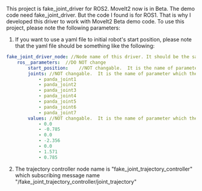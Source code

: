 This project is fake_joint_driver for ROS2. MoveIt2 now is in Beta. The demo code need fake_joint_driver. But the code I found is for ROS1. That is why I developed this driver to work with MoveIt2 Beta demo code. 
To use this project, please note the following parameters:
1. If you want to use a yaml file to initial robot's start position, please note that the yaml file  should be something like the following:
```yaml
fake_joint_driver_node: //Node name of this driver. It should be the same as the drv_node.
    ros__parameters:  //DO NOT change 
        start_position:    //NOT changable.  It is the name of parameter which the driver node will need to access. 
        joints: //NOT changable.  It is the name of parameter which the driver node will need to access. 
            - panda_joint1
            - panda_joint2
            - panda_joint3
            - panda_joint4
            - panda_joint5
            - panda_joint6
            - panda_joint7
        values: //NOT changable.  It is the name of parameter which the driver node will need to access. 
            - 0.0
            - -0.785
            - 0.0
            - -2.356
            - 0.0
            - 1.571
            - 0.785
```
2. The trajectory controller node name is "fake_joint_trajectory_controller" which subscribing message name "/fake_joint_trajectory_controller/joint_trajectory"

    
